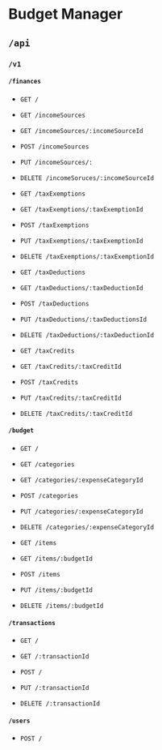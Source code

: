 # Budget Manager

## `/api`

### `/v1`

#### `/finances`

- `GET /`

- `GET /incomeSources`
- `GET /incomeSources/:incomeSourceId`
- `POST /incomeSources`
- `PUT /incomeSources/:`
- `DELETE /incomeSoruces/:incomeSourceId`

- `GET /taxExemptions`
- `GET /taxExemptions/:taxExemptionId`
- `POST /taxExemptions`
- `PUT /taxExemptions/:taxExemptionId`
- `DELETE /taxExemptions/:taxExemptionId`

- `GET /taxDeductions`
- `GET /taxDeductions/:taxDeductionId`
- `POST /taxDeductions`
- `PUT /taxDeductions/:taxDeductionsId`
- `DELETE /taxDeductions/:taxDeductionId`

- `GET /taxCredits`
- `GET /taxCredits/:taxCreditId`
- `POST /taxCredits`
- `PUT /taxCredits/:taxCreditId`
- `DELETE /taxCredits/:taxCreditId`

#### `/budget`

- `GET /`

- `GET /categories`
- `GET /categories/:expenseCategoryId`
- `POST /categories`
- `PUT /categories/:expenseCategoryId`
- `DELETE /categories/:expenseCategoryId`

- `GET /items`
- `GET /items/:budgetId`
- `POST /items`
- `PUT /items/:budgetId`
- `DELETE /items/:budgetId`

#### `/transactions`

- `GET /`

- `GET /:transactionId`
- `POST /`
- `PUT /:transactionId`
- `DELETE /:transactionId`

#### `/users`

- `POST /`